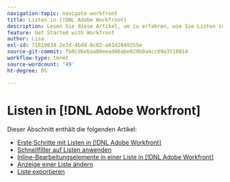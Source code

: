 ```yaml
---
navigation-topic: navigate-workfront
title: Listen in [!DNL Adobe Workfront]
description: Lesen Sie diese Artikel, um zu erfahren, wie Sie Listen in Adobe Workfront verwenden.
feature: Get Started with Workfront
author: Lisa
exl-id: 71819834-2e2d-4bdd-8c82-a01d2849355e
source-git-commit: fb0cd6ebaa88eead46abe029b0a4cc89a3510014
workflow-type: tm+mt
source-wordcount: '49'
ht-degree: 0%

---
```


# Listen in [!DNL Adobe Workfront]

Dieser Abschnitt enthält die folgenden Artikel:

* [Erste Schritte mit Listen in [!DNL Adobe Workfront]](../../../workfront-basics/navigate-workfront/use-lists/view-items-in-a-list.md)
* [Schnellfilter auf Listen anwenden](../../../workfront-basics/navigate-workfront/use-lists/apply-quick-filter-list.md)
* [Inline-Bearbeitungselemente in einer Liste in [!DNL Adobe Workfront]](../../../workfront-basics/navigate-workfront/use-lists/inline-edit-objects.md)
* [Anzeige einer Liste ändern](../../../workfront-basics/navigate-workfront/use-lists/modify-list-display.md)
* [Liste exportieren](../../../workfront-basics/navigate-workfront/use-lists/export-lists.md)
